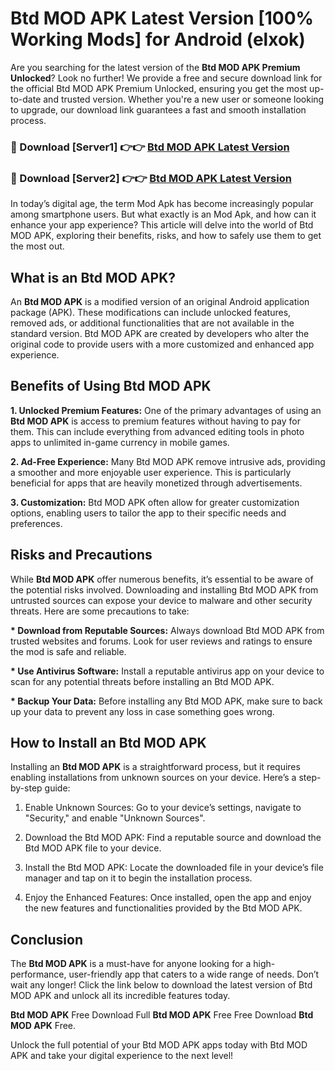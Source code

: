 # Btd MOD APK Latest Version [100% Working Mods] for Android (elxok)

Are you searching for the latest version of the <strong>Btd MOD APK Premium Unlocked</strong>? Look no further! We provide a free and secure download link for the official Btd MOD APK Premium Unlocked, ensuring you get the most up-to-date and trusted version. Whether you're a new user or someone looking to upgrade, our download link guarantees a fast and smooth installation process.


<h3>🔴 Download [Server1] 👉👉 <a href="https://getmodsapk.pages.dev?q=Btd+MOD+APK&ref=4R3">Btd MOD APK Latest Version</a></h3>

<h3>🔴 Download [Server2] 👉👉 <a href="https://getmodsapk.pages.dev?q=Btd+MOD+APK&ref=4R3">Btd MOD APK Latest Version</a></h3>


In today’s digital age, the term Mod Apk has become increasingly popular among smartphone users. But what exactly is an Mod Apk, and how can it enhance your app experience? This article will delve into the world of Btd MOD APK, exploring their benefits, risks, and how to safely use them to get the most out.


<h2>What is an Btd MOD APK?</h2>

An <strong>Btd MOD APK</strong> is a modified version of an original Android application package (APK). These modifications can include unlocked features, removed ads, or additional functionalities that are not available in the standard version. Btd MOD APK are created by developers who alter the original code to provide users with a more customized and enhanced app experience.


<h2>Benefits of Using Btd MOD APK</h2>

<strong> 1. Unlocked Premium Features:</strong> One of the primary advantages of using an <strong>Btd MOD APK</strong> is access to premium features without having to pay for them. This can include everything from advanced editing tools in photo apps to unlimited in-game currency in mobile games.

<strong> 2. Ad-Free Experience:</strong> Many Btd MOD APK remove intrusive ads, providing a smoother and more enjoyable user experience. This is particularly beneficial for apps that are heavily monetized through advertisements.

<strong> 3. Customization:</strong> Btd MOD APK often allow for greater customization options, enabling users to tailor the app to their specific needs and preferences.


<h2>Risks and Precautions</h2>

While <strong>Btd MOD APK</strong> offer numerous benefits, it’s essential to be aware of the potential risks involved. Downloading and installing Btd MOD APK from untrusted sources can expose your device to malware and other security threats. Here are some precautions to take:

<strong> * Download from Reputable Sources:</strong> Always download Btd MOD APK from trusted websites and forums. Look for user reviews and ratings to ensure the mod is safe and reliable.

<strong> * Use Antivirus Software:</strong> Install a reputable antivirus app on your device to scan for any potential threats before installing an Btd MOD APK.

<strong> * Backup Your Data:</strong> Before installing any Btd MOD APK, make sure to back up your data to prevent any loss in case something goes wrong.


<h2>How to Install an Btd MOD APK</h2>

Installing an <strong>Btd MOD APK</strong> is a straightforward process, but it requires enabling installations from unknown sources on your device. Here’s a step-by-step guide:

 1. Enable Unknown Sources: Go to your device’s settings, navigate to "Security," and enable "Unknown Sources".

 2. Download the Btd MOD APK: Find a reputable source and download the Btd MOD APK file to your device.

 3. Install the Btd MOD APK: Locate the downloaded file in your device’s file manager and tap on it to begin the installation process.

 4. Enjoy the Enhanced Features: Once installed, open the app and enjoy the new features and functionalities provided by the Btd MOD APK.


<h2><strong>Conclusion</strong></h2>

The <strong>Btd MOD APK</strong> is a must-have for anyone looking for a high-performance, user-friendly app that caters to a wide range of needs. Don’t wait any longer! Click the link below to download the latest version of Btd MOD APK and unlock all its incredible features today.

<strong>Btd MOD APK</strong> Free Download Full <strong>Btd MOD APK</strong> Free Free Download <strong>Btd MOD APK</strong> Free.

Unlock the full potential of your Btd MOD APK apps today with Btd MOD APK and take your digital experience to the next level!